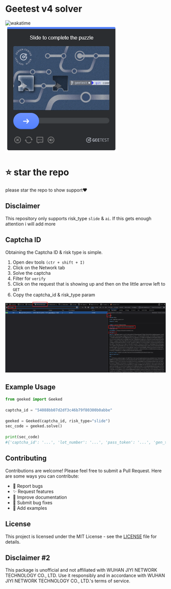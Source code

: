 # Geetest v4 solver
<div>
    <img src="https://wakatime.com/badge/user/839267df-3912-44c6-97f4-9e3f0425b716/project/f6428644-935c-4ab9-82ab-fb782b33935a.svg" alt="wakatime">
    <br>
    <img src="assets/slide.png">
</div>

# ⭐️ star the repo
please star the repo to show support❤️

## Disclaimer
This repository only supports risk_type `slide` & `ai`. If this gets enough attention i will add more

## Captcha ID
Obtaining the Captcha ID & risk type is simple.
1. Open dev tools `(ctr + shift + I)`
2. Click on the Network tab
3. Solve the captcha
4. Filter for `verify`
5. Click on the request that is showing up and then on the little arrow left to `GET`
6. Copy the captcha_id & risk_type param

![Captcha Id](assets/captcha_id.png)



## Example Usage

```python
from geeked import Geeked

captcha_id = "54088bb07d2df3c46b79f80300b0abbe"

geeked = Geeked(captcha_id, risk_type="slide")
sec_code = geeked.solve()

print(sec_code)
#{'captcha_id': '...', 'lot_number': '...', 'pass_token': '...', 'gen_time': '1738861564', 'captcha_output': '...'}
```

## Contributing

Contributions are welcome! Please feel free to submit a Pull Request. Here are some ways you can contribute:

- 🐛 Report bugs
- ✨ Request features
- 📝 Improve documentation
- 🔧 Submit bug fixes
- 🎨 Add examples

## License

This project is licensed under the MIT License - see the [LICENSE](LICENSE) file for details.

## Disclaimer #2

This package is unofficial and not affiliated with WUHAN JIYI NETWORK TECHNOLOGY CO., LTD. Use it responsibly and in accordance with WUHAN JIYI NETWORK TECHNOLOGY CO., LTD.'s terms of service.

